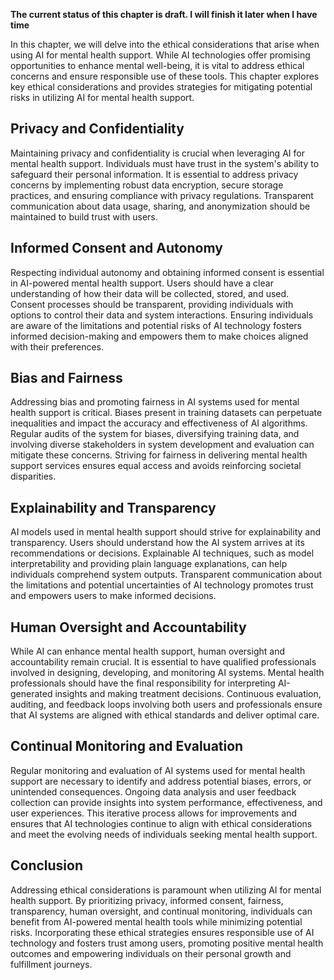 **The current status of this chapter is draft. I will finish it later when I have time**

In this chapter, we will delve into the ethical considerations that arise when using AI for mental health support. While AI technologies offer promising opportunities to enhance mental well-being, it is vital to address ethical concerns and ensure responsible use of these tools. This chapter explores key ethical considerations and provides strategies for mitigating potential risks in utilizing AI for mental health support.

Privacy and Confidentiality
---------------------------

Maintaining privacy and confidentiality is crucial when leveraging AI for mental health support. Individuals must have trust in the system's ability to safeguard their personal information. It is essential to address privacy concerns by implementing robust data encryption, secure storage practices, and ensuring compliance with privacy regulations. Transparent communication about data usage, sharing, and anonymization should be maintained to build trust with users.

Informed Consent and Autonomy
-----------------------------

Respecting individual autonomy and obtaining informed consent is essential in AI-powered mental health support. Users should have a clear understanding of how their data will be collected, stored, and used. Consent processes should be transparent, providing individuals with options to control their data and system interactions. Ensuring individuals are aware of the limitations and potential risks of AI technology fosters informed decision-making and empowers them to make choices aligned with their preferences.

Bias and Fairness
-----------------

Addressing bias and promoting fairness in AI systems used for mental health support is critical. Biases present in training datasets can perpetuate inequalities and impact the accuracy and effectiveness of AI algorithms. Regular audits of the system for biases, diversifying training data, and involving diverse stakeholders in system development and evaluation can mitigate these concerns. Striving for fairness in delivering mental health support services ensures equal access and avoids reinforcing societal disparities.

Explainability and Transparency
-------------------------------

AI models used in mental health support should strive for explainability and transparency. Users should understand how the AI system arrives at its recommendations or decisions. Explainable AI techniques, such as model interpretability and providing plain language explanations, can help individuals comprehend system outputs. Transparent communication about the limitations and potential uncertainties of AI technology promotes trust and empowers users to make informed decisions.

Human Oversight and Accountability
----------------------------------

While AI can enhance mental health support, human oversight and accountability remain crucial. It is essential to have qualified professionals involved in designing, developing, and monitoring AI systems. Mental health professionals should have the final responsibility for interpreting AI-generated insights and making treatment decisions. Continuous evaluation, auditing, and feedback loops involving both users and professionals ensure that AI systems are aligned with ethical standards and deliver optimal care.

Continual Monitoring and Evaluation
-----------------------------------

Regular monitoring and evaluation of AI systems used for mental health support are necessary to identify and address potential biases, errors, or unintended consequences. Ongoing data analysis and user feedback collection can provide insights into system performance, effectiveness, and user experiences. This iterative process allows for improvements and ensures that AI technologies continue to align with ethical considerations and meet the evolving needs of individuals seeking mental health support.

Conclusion
----------

Addressing ethical considerations is paramount when utilizing AI for mental health support. By prioritizing privacy, informed consent, fairness, transparency, human oversight, and continual monitoring, individuals can benefit from AI-powered mental health tools while minimizing potential risks. Incorporating these ethical strategies ensures responsible use of AI technology and fosters trust among users, promoting positive mental health outcomes and empowering individuals on their personal growth and fulfillment journeys.
